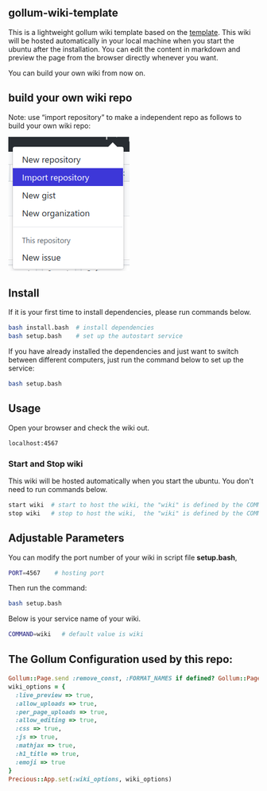 ## gollum-wiki-template
This is a lightweight gollum wiki template based on the [template](https://github.com/yuzhangbit/wiki-Barebone). This wiki will be hosted automatically in your local machine when you start the ubuntu after the installation. You can edit the content in markdown and preview the page from the browser directly whenever you want.

You can build your own wiki from now on.

## build your own wiki repo
Note: use “import repository” to make a independent repo as follows to build your own wiki repo:

![import repository](/images/import-repo.png)

## Install

If it is your first time to install dependencies, please run commands below.

```bash
bash install.bash  # install dependencies
bash setup.bash    # set up the autostart service
```

If you have already installed the dependencies and just want to switch between different computers, just run the command below to set up the service:

```bash
bash setup.bash
```

## Usage
Open your browser and check the wiki out.
```bash
localhost:4567
```

### Start and Stop wiki
This wiki will be hosted automatically when you start the ubuntu. You don't need to run commands below.
```bash
start wiki  # start to host the wiki, the "wiki" is defined by the COMMAND variable.
stop wiki   # stop to host the wiki,  the "wiki" is defined by the COMMAND variable.
```

## Adjustable Parameters
You can modify the port number of your wiki in script file **setup.bash**,
```bash
PORT=4567    # hosting port
```
Then run the command:
```bash
bash setup.bash
```

Below is your service name of your wiki.
```bash
COMMAND=wiki   # default value is wiki
```

## The Gollum Configuration used by this repo:
```ruby
Gollum::Page.send :remove_const, :FORMAT_NAMES if defined? Gollum::Page::FORMAT_NAMES
wiki_options = {
  :live_preview => true,
  :allow_uploads => true,
  :per_page_uploads => true,
  :allow_editing => true,
  :css => true,
  :js => true,
  :mathjax => true,
  :h1_title => true,
  :emoji => true
}
Precious::App.set(:wiki_options, wiki_options)
```

